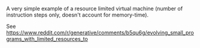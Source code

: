 A very simple example of a resource limited virtual machine (number of instruction steps only, doesn't account for memory-time).

See https://www.reddit.com/r/generative/comments/b5qu6g/evolving_small_programs_with_limited_resources_to
